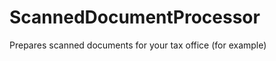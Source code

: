 ScannedDocumentProcessor
========================

Prepares scanned documents for your tax office (for example)
